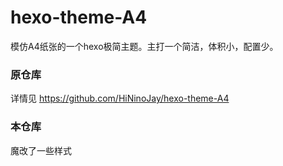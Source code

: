 # hexo-theme-A4

模仿A4纸张的一个hexo极简主题。主打一个简洁，体积小，配置少。

### 原仓库

详情见 https://github.com/HiNinoJay/hexo-theme-A4

### 本仓库

魔改了一些样式
